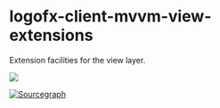 # logofx-client-mvvm-view-extensions
Extension facilities for the view layer.

<img src=https://ci.appveyor.com/api/projects/status/github/logofx/logofx-client-mvvm-view-extensions>



[![Sourcegraph](https://sourcegraph.com/github.com/LogoFX/logofx-client-mvvm-view-extensions/-/badge.svg)](https://sourcegraph.com/github.com/LogoFX/logofx-client-mvvm-view-extensions?badge)
